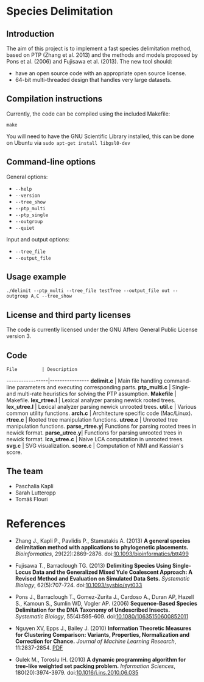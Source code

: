 # Species Delimitation

## Introduction

The aim of this project is to implement a fast species delimitation method,
based on PTP (Zhang et al. 2013) and the methods and models proposed by
Pons et al. (2006) and Fujisawa et al. (2013). The new tool should:

* have an open source code with an appropriate open source license.
* 64-bit multi-threaded design that handles very large datasets.

## Compilation instructions

Currently, the code can be compiled using the included Makefile:

`make`

You will need to have the GNU Scientific Library installed, this can be done
on Ubuntu via `sudo apt-get install libgsl0-dev`

## Command-line options

General options:

* `--help`
* `--version`
* `--tree_show`
* `--ptp_multi`
* `--ptp_single`
* `--outgroup`
* `--quiet`

Input and output options:

* `--tree_file`
* `--output_file`

## Usage example

`./delimit --ptp_multi --tree_file testTree --output_file out --outgroup A,C --tree_show`

## License and third party licenses

The code is currently licensed under the GNU Affero General Public License version 3.

## Code

    File         | Description
-----------------|----------------
**delimit.c**    | Main file handling command-line parameters and executing corresponding parts.
**ptp_multi.c**  | Single- and multi-rate heuristics for solving the PTP assumption.
**Makefile**     | Makefile.
**lex_rtree.l**  | Lexical analyzer parsing newick rooted trees.
**lex_utree.l**  | Lexical analyzer parsing newick unrooted trees.
**util.c**       | Various common utility functions.
**arch.c**       | Architecture specific code (Mac/Linux).
**rtree.c**      | Rooted tree manipulation functions.
**utree.c**      | Unrooted tree manipulation functions.
**parse_rtree.y**| Functions for parsing rooted trees in newick format.
**parse_utree.y**| Functions for parsing unrooted trees in newick format.
**lca_utree.c**  | Naive LCA computation in unrooted trees.
**svg.c**        | SVG visualization.
**score.c**      | Computation of NMI and Kassian's score.

## The team

* Paschalia Kapli
* Sarah Lutteropp
* Tom&aacute;&scaron; Flouri

# References

* Zhang J., Kapli P., Pavlidis P., Stamatakis A. (2013)
**A general species delimitation method with applications to phylogenetic placements.**
*Bioinformatics*, 29(22):2869-2876.
doi:[10.1093/bioinformatics/btt499](http://dx.doi.org/10.1093/bioinformatics/btt499)

* Fujisawa T., Barraclough TG. (2013)
**Delimiting Species Using Single-Locus Data and the Generalized Mixed Yule Coalescent Approach: A Revised Method and Evaluation on Simulated Data Sets.**
*Systematic Biology*, 62(5):707-724.
doi:[10.1093/sysbio/syt033](http://dx.doi.org/10.1093/sysbio/syt033)

* Pons J., Barraclough T., Gomez-Zurita J., Cardoso A., Duran AP, Hazell S., Kamoun S., Sumlin WD, Vogler AP. (2006)
**Sequence-Based Species Delimitation for the DNA Taxonomy of Undescribed Insects.**
*Systematic Biology*, 55(4):595-609.
doi:[10.1080/10635150600852011](http://dx.doi.org/10.1080/10635150600852011)

* Nguyen XV, Epps J., Bailey J. (2010)
**Information Theoretic Measures for Clustering Comparison: Variants, Properties, Normalization and Correction for Chance.**
*Journal of Machine Learning Research*, 11:2837-2854.
[PDF](http://www.jmlr.org/papers/volume11/vinh10a/vinh10a.pdf)

* Gulek M., Toroslu IH. (2010)
**A dynamic programming algorithm for tree-like weighted set packing problem.**
*Information Sciences*, 180(20):3974-3979.
doi:[10.1016/j.ins.2010.06.035](http://dx.doi.org/10.1016/j.ins.2010.06.035)
